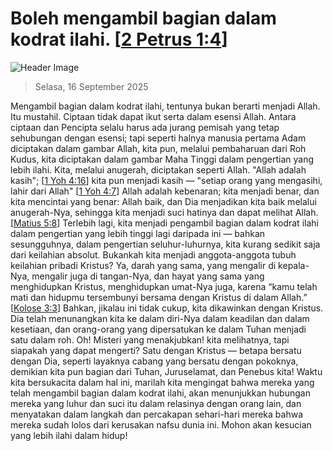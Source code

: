 
# Boleh mengambil bagian dalam kodrat ilahi. [[2 Petrus 1:4](http://alkitab.sabda.org/?2%20Petrus%201:4)]

![Header Image](https://alkitab.app/slice/sunrise.jpg)

> Selasa, 16 September 2025

Mengambil bagian dalam kodrat ilahi, tentunya bukan berarti menjadi Allah. Itu mustahil. Ciptaan tidak dapat ikut serta dalam esensi Allah. Antara ciptaan dan Pencipta selalu harus ada jurang pemisah yang tetap sehubungan dengan esensi; tapi seperti halnya manusia pertama Adam diciptakan dalam gambar Allah, kita pun, melalui pembaharuan dari Roh Kudus, kita diciptakan dalam gambar Maha Tinggi dalam pengertian yang lebih ilahi. Kita, melalui anugerah, diciptakan seperti Allah. "Allah adalah kasih"; [[1 Yoh 4:16](http://alkitab.sabda.org/?1%20Yoh%204:16)] kita pun menjadi kasih — "setiap orang yang mengasihi, lahir dari Allah" [[1 Yoh 4:7](http://alkitab.sabda.org/?1%20Yoh%204:7)] Allah adalah kebenaran; kita menjadi benar, dan kita mencintai yang benar: Allah baik, dan Dia menjadikan kita baik melalui anugerah-Nya, sehingga kita menjadi suci hatinya dan dapat melihat Allah. [[Matius 5:8](http://alkitab.sabda.org/?Matius%205:8)] Terlebih lagi, kita menjadi pengambil bagian dalam kodrat ilahi dalam pengertian yang lebih tinggi lagi daripada ini — bahkan sesungguhnya, dalam pengertian seluhur-luhurnya, kita kurang sedikit saja dari keilahian absolut. Bukankah kita menjadi anggota-anggota tubuh keilahian pribadi Kristus? Ya, darah yang sama, yang mengalir di kepala-Nya, mengalir juga di tangan-Nya, dan hayat yang sama yang menghidupkan Kristus, menghidupkan umat-Nya juga, karena “kamu telah mati dan hidupmu tersembunyi bersama dengan Kristus di dalam Allah.” [[Kolose 3:3](http://alkitab.sabda.org/?Kolose%203:3)] Bahkan, jikalau ini tidak cukup, kita dikawinkan dengan Kristus. Dia telah menunangkan kita ke dalam diri-Nya dalam keadilan dan dalam kesetiaan, dan orang-orang yang dipersatukan ke dalam Tuhan menjadi satu dalam roh. Oh! Misteri yang menakjubkan! kita melihatnya, tapi siapakah yang dapat mengerti? Satu dengan Kristus — betapa bersatu dengan Dia, seperti layaknya cabang yang bersatu dengan pokoknya, demikian kita pun bagian dari Tuhan, Juruselamat, dan Penebus kita! Waktu kita bersukacita dalam hal ini, marilah kita mengingat bahwa mereka yang telah mengambil bagian dalam kodrat ilahi, akan menunjukkan hubungan mereka yang luhur dan suci itu dalam relasinya dengan orang lain, dan menyatakan dalam langkah dan percakapan sehari-hari mereka bahwa mereka sudah lolos dari kerusakan nafsu dunia ini. Mohon akan kesucian yang lebih ilahi dalam hidup!
    